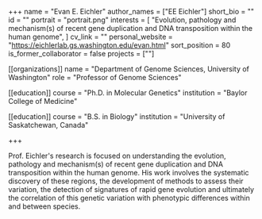 +++
name = "Evan E. Eichler"
author_names = ["EE Eichler"]
short_bio = ""
id = ""
portrait = "portrait.png"
interests = [
  "Evolution, pathology and mechanism(s) of recent gene duplication and DNA transposition within the human genome",
]
cv_link = ""
personal_website = "https://eichlerlab.gs.washington.edu/evan.html"
sort_position = 80
is_former_collaborator = false
projects = [""]

[[organizations]]
    name = "Department of Genome Sciences, University of Washington"
    role = "Professor of Genome Sciences"

[[education]]
  course = "Ph.D. in Molecular Genetics"
  institution = "Baylor College of Medicine"

[[education]]
  course = "B.S. in Biology"
  institution = "University of Saskatchewan, Canada"

+++

Prof. Eichler's research is focused on understanding the evolution, pathology and mechanism(s) of recent gene duplication and DNA transposition within the human genome. His work involves the systematic discovery of these regions, the development of methods to assess their variation, the detection of signatures of rapid gene evolution and ultimately the correlation of this genetic variation with phenotypic differences within and between species.
